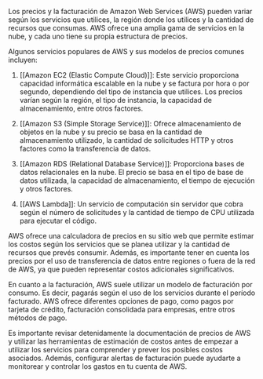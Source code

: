 Los precios y la facturación de Amazon Web Services (AWS) pueden variar según los servicios que utilices, la región donde los utilices y la cantidad de recursos que consumas. AWS ofrece una amplia gama de servicios en la nube, y cada uno tiene su propia estructura de precios.

Algunos servicios populares de AWS y sus modelos de precios comunes incluyen:

1. [[Amazon EC2 (Elastic Compute Cloud)]]: Este servicio proporciona capacidad informática escalable en la nube y se factura por hora o por segundo, dependiendo del tipo de instancia que utilices. Los precios varían según la región, el tipo de instancia, la capacidad de almacenamiento, entre otros factores.

2. [[Amazon S3 (Simple Storage Service)]]: Ofrece almacenamiento de objetos en la nube y su precio se basa en la cantidad de almacenamiento utilizado, la cantidad de solicitudes HTTP y otros factores como la transferencia de datos.

3. [[Amazon RDS (Relational Database Service)]]: Proporciona bases de datos relacionales en la nube. El precio se basa en el tipo de base de datos utilizada, la capacidad de almacenamiento, el tiempo de ejecución y otros factores.

4. [[AWS Lambda]]: Un servicio de computación sin servidor que cobra según el número de solicitudes y la cantidad de tiempo de CPU utilizada para ejecutar el código.

AWS ofrece una calculadora de precios en su sitio web que permite estimar los costos según los servicios que se  planea utilizar y la cantidad de recursos que prevés consumir. Además, es importante tener en cuenta los precios por el uso de transferencia de datos entre regiones o fuera de la red de AWS, ya que pueden representar costos adicionales significativos.

En cuanto a la facturación, AWS suele utilizar un modelo de facturación por consumo. Es decir, pagarás según el uso de los servicios durante el período facturado. AWS ofrece diferentes opciones de pago, como pagos por tarjeta de crédito, facturación consolidada para empresas, entre otros métodos de pago.

Es importante revisar detenidamente la documentación de precios de AWS y utilizar las herramientas de estimación de costos antes de empezar a utilizar los servicios para comprender y prever los posibles costos asociados. Además, configurar alertas de facturación puede ayudarte a monitorear y controlar los gastos en tu cuenta de AWS.